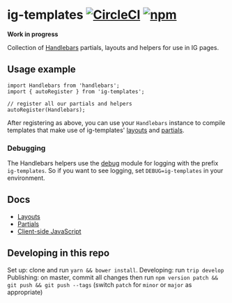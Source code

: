 # ig-templates [![CircleCI](https://circleci.com/gh/Financial-Times/ig-templates.svg?style=svg)](https://circleci.com/gh/Financial-Times/ig-templates) [![npm](https://img.shields.io/npm/v/ig-templates.svg)](https://npmjs.com/package/ig-templates)

**Work in progress**

Collection of [Handlebars](http://handlebarsjs.com/) partials, layouts and helpers for use in IG pages.

## Usage example

```
import Handlebars from 'handlebars';
import { autoRegister } from 'ig-templates';

// register all our partials and helpers
autoRegister(Handlebars);
```

After registering as above, you can use your `Handlebars` instance to compile templates that make use of ig-templates' [layouts](src/templates/layouts) and [partials](src/templates/partials).

### Debugging

The Handlebars helpers use the [debug](https://github.com/visionmedia/debug) module for logging with the prefix `ig-templates`. So if you want to see logging, set `DEBUG=ig-templates` in your environment.

## Docs

- [Layouts](src/templates/layouts)
- [Partials](src/templates/partials)
- [Client-side JavaScript](src/client)

## Developing in this repo

Set up: clone and run `yarn && bower install`.
Developing: run `trip develop`
Publishing: on master, commit all changes then run `npm version patch && git push && git push --tags` (switch `patch` for `minor` or `major` as appropriate)
